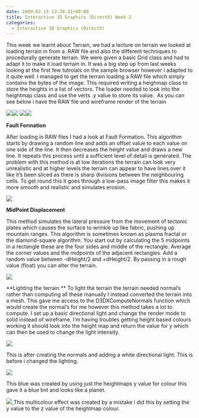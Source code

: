 ```yaml
---
date: 2009-02-15 13:39:31+00:00
title: Interactive 3D Graphics (DirectX) Week 2
categories:
  - Interactive 3D Graphics (DirectX)
---
```


This week we learnt about Terrain, we had a lecture on terrain we looked at loading terrain in from a .RAW file and also the different techniques to procedurally generate terrain. We were given a basic Grid class and had to adapt it to make it load terrain in. It was a big step up from last weeks looking at the first few tutroials on the sample browser however i adapted to it quite well. I managed to get the terrain loading a RAW file which simply contains the bytes of the image. This required writing a heighmap class to store the heights in a list of vectors. The loader needed to look into the heightmap class and use the verts .y value to store its value.  As you can see below i have the RAW file and wireframe render of the terrain

[![](/assets/images/2017/10/terrainraw.png)](/assets/images/2017/10/terrainraw.png)[![](/assets/images/2017/10/terrain.png)](/assets/images/2017/10/terrain.png)
[![](/assets/images/2017/10/bart2.png)](/assets/images/2017/10/bart2.png)[![](/assets/images/2017/10/bart.png)](/assets/images/2017/10/bart.png)

**Fault Formation**

After loading in RAW files I had a look at Fault Formation. This algorithm starts by drawing a random line and adds an offset value to each value on one side of the line. It then decreases the height value and draws a new line. It repeats this process until a sufficient level of detail is generated. The problem with this method is at low iterations the terrain can look very unrealistic and at higher levels the terrain can appear to have lines over it like it’s been sliced as there is sharp divisions between the neighbouring cells. To get round this it goes through a low-pass image filter this makes it more smooth and realistic and simulates erosion.

[![](/assets/images/2017/10/terrainfractal.png)](/assets/images/2017/10/terrainfractal.png)

**MidPoint Displacement**

This method simulates the lateral pressure from the movement of tectonic plates which causes the surface to wrinkle up like fabric, pushing up mountain ranges. This algorithm is sometimes known as plasma fractal or the diamond-square algorithm. You start out by calculating the 5 midpoints in a rectangle these are the four sides and middle of the rectangle. Average the corner values and the midpoints of the adjacent rectangles. Add a random value between -dHeight/2 and +dHeight/2. By passing in a rough value (float) you can alter the terrain.

[![](/assets/images/2017/10/terrainplasma.png)](/assets/images/2017/10/terrainplasma.png)

**Lighting the terrain
**
To light the terrain the terrain needed normal’s rather than computing all these manually I instead converted the terrain into a mesh. This gave me access to the D3DXComputeNormals function which would create the normal’s for me however this method takes a lot to compute. I set up a basic directional light and change the render mode to solid instead of wireframe. I’m having troubles getting height based colours working it should look into the height map and return the value for y which can then be used to change the light intensity.

[![](/assets/images/2017/10/lighting1.png)](/assets/images/2017/10/lighting1.png)

This is after creating the normals and adding a white directional light. This is before i changed the lighting.

[![](/assets/images/2017/10/blue.png)](/assets/images/2017/10/blue.png)

This blue was created by using just the heightmaps y value for colour this gave it a blue tint and looks like a planet.

[![](/assets/images/2017/10/crazy.png)
](/assets/images/2017/10/crazy.png)
This multicolour effect was created by a mistake i did this by setting the y value to the z value of the heightmap colour.[](/assets/images/2017/10/crazy.png)
